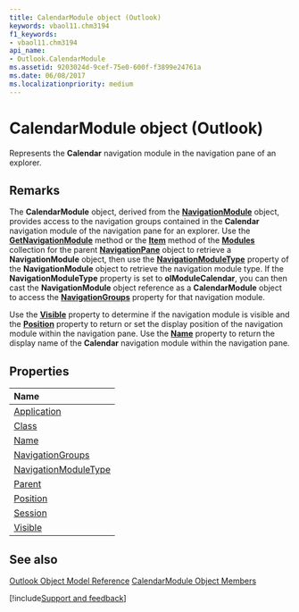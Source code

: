 ```yaml
---
title: CalendarModule object (Outlook)
keywords: vbaol11.chm3194
f1_keywords:
- vbaol11.chm3194
api_name:
- Outlook.CalendarModule
ms.assetid: 9203024d-9cef-75e0-600f-f3899e24761a
ms.date: 06/08/2017
ms.localizationpriority: medium
---
```



# CalendarModule object (Outlook)

Represents the **Calendar** navigation module in the navigation pane of an explorer.


## Remarks

The **CalendarModule** object, derived from the **[NavigationModule](Outlook.NavigationModule.md)** object, provides access to the navigation groups contained in the **Calendar** navigation module of the navigation pane for an explorer. Use the **[GetNavigationModule](Outlook.NavigationModules.GetNavigationModule.md)** method or the **[Item](Outlook.NavigationModules.Item.md)** method of the **[Modules](Outlook.NavigationPane.Modules.md)** collection for the parent **[NavigationPane](Outlook.NavigationPane.md)** object to retrieve a **NavigationModule** object, then use the **[NavigationModuleType](Outlook.NavigationModule.NavigationModuleType.md)** property of the **NavigationModule** object to retrieve the navigation module type. If the **NavigationModuleType** property is set to **olModuleCalendar**, you can then cast the **NavigationModule** object reference as a **CalendarModule** object to access the **[NavigationGroups](Outlook.CalendarModule.NavigationGroups.md)** property for that navigation module.

Use the **[Visible](Outlook.CalendarModule.Visible.md)** property to determine if the navigation module is visible and the **[Position](Outlook.CalendarModule.Position.md)** property to return or set the display position of the navigation module within the navigation pane. Use the **[Name](Outlook.CalendarModule.Name.md)** property to return the display name of the **Calendar** navigation module within the navigation pane.


## Properties



|Name|
|:-----|
|[Application](Outlook.CalendarModule.Application.md)|
|[Class](Outlook.CalendarModule.Class.md)|
|[Name](Outlook.CalendarModule.Name.md)|
|[NavigationGroups](Outlook.CalendarModule.NavigationGroups.md)|
|[NavigationModuleType](Outlook.CalendarModule.NavigationModuleType.md)|
|[Parent](Outlook.CalendarModule.Parent.md)|
|[Position](Outlook.CalendarModule.Position.md)|
|[Session](Outlook.CalendarModule.Session.md)|
|[Visible](Outlook.CalendarModule.Visible.md)|

## See also


[Outlook Object Model Reference](overview/Outlook/object-model.md)
[CalendarModule Object Members](overview/Outlook.md)

[!include[Support and feedback](~/includes/feedback-boilerplate.md)]